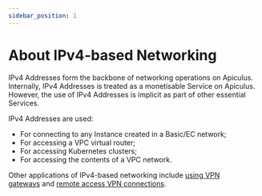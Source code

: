 ```yaml
---
sidebar_position: 1
---
```

# About IPv4-based Networking

IPv4 Addresses form the backbone of networking operations on Apiculus. Internally, IPv4 Addresses is treated as a monetisable Service on Apiculus. However, the use of IPv4 Addresses is implicit as part of other essential Services.

IPv4 Addresses are used:

- For connecting to any Instance created in a Basic/EC network;
- For accessing a VPC virtual router;
- For accessing Kubernetes clusters;
- For accessing the contents of a VPC network.

Other applications of IPv4-based networking include [using VPN gateways](ManagingVPNGatewaysandSite-to-SiteVPN) and [remote access VPN connections](UsingRemoteAccessVPNwithVPC).
